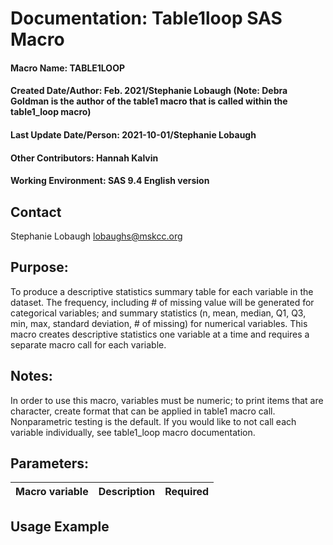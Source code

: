 # Documentation: Table1loop SAS Macro
#### Macro Name: TABLE1LOOP
#### Created Date/Author: Feb. 2021/Stephanie Lobaugh (Note: Debra Goldman is the author of the table1 macro that is called within the table1_loop macro)
#### Last Update Date/Person: 2021-10-01/Stephanie Lobaugh
#### Other Contributors: Hannah Kalvin
#### Working Environment: SAS 9.4 English version


## Contact 
Stephanie Lobaugh lobaughs@mskcc.org 


## Purpose: 
To produce a descriptive statistics summary table for each variable in the dataset. The frequency, including # of missing value will be generated for categorical variables; and summary statistics (n, mean, median, Q1, Q3, min, max, standard deviation, # of missing) for numerical variables.  This macro creates descriptive statistics one variable at a time and requires a separate macro call for each variable.


## Notes: 
In order to use this macro, variables must be numeric; to print items that are character, create format that can be applied in table1 macro call. Nonparametric testing is the default. If you would like to not call each variable individually, see table1_loop macro documentation.


## Parameters:
| Macro variable | 	Description  |	Required |
| -------------- |:-------------:| :---------:|

## Usage Example
